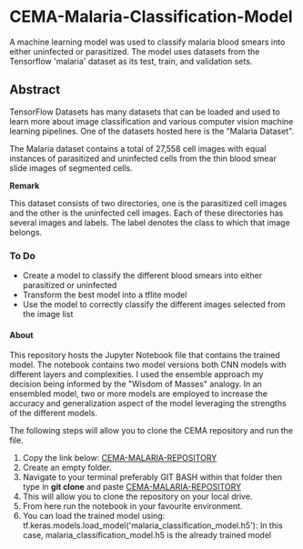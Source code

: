 # CEMA-Malaria-Classification-Model
A machine learning model was used to classify malaria blood smears into either uninfected or parasitized. The model uses datasets from the Tensorflow 'malaria' dataset as its test, train, and validation sets. 

## Abstract
TensorFlow Datasets has many datasets that can be loaded and used to learn more about image classification and various computer vision machine learning pipelines. One of the datasets hosted here is the "Malaria Dataset".

The Malaria dataset contains a total of 27,558 cell images with equal instances of parasitized and uninfected cells from the thin blood smear slide images of segmented cells.

**Remark**

This dataset consists of two directories, one is the parasitized cell images and the other is the uninfected cell images. Each of these directories has several images and labels. The label denotes the class to which that image belongs.

### To Do
- Create a model to classify the different blood smears into either parasitized or uninfected
- Transform the best model into a tflite model
- Use the model to correctly classify the different images selected from the image list

#### About
This repository hosts the Jupyter Notebook file that contains the trained model. The notebook contains two model versions both CNN models with different layers and complexities. I used the ensemble approach my decision being informed by the "Wisdom of Masses" analogy. In an ensembled model, two or more models are employed to increase the accuracy and generalization aspect of the model leveraging the strengths of the different models.

The following steps will allow you to clone the CEMA repository and run the file.
1. Copy the link below: [CEMA-MALARIA-REPOSITORY](https://github.com/Ci-Daniels/CEMA-Malaria-Classification-Model.git)
2. Create an empty folder.
3. Navigate to your terminal preferably GIT BASH within that folder then type in **git clone** and paste [CEMA-MALARIA-REPOSITORY](https://github.com/Ci-Daniels/CEMA-Malaria-Classification-Model.git)
4. This will allow you to clone the repository on your local drive.
5. From here run the notebook in your favourite environment.
6. You can load the trained model using: tf.keras.models.load_model('malaria_classification_model.h5'): In this case, malaria_classification_model.h5 is the already trained model


